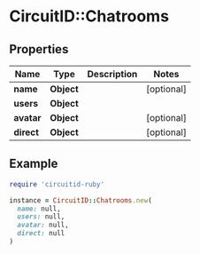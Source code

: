 # CircuitID::Chatrooms

## Properties

| Name | Type | Description | Notes |
| ---- | ---- | ----------- | ----- |
| **name** | **Object** |  | [optional] |
| **users** | **Object** |  |  |
| **avatar** | **Object** |  | [optional] |
| **direct** | **Object** |  | [optional] |

## Example

```ruby
require 'circuitid-ruby'

instance = CircuitID::Chatrooms.new(
  name: null,
  users: null,
  avatar: null,
  direct: null
)
```

